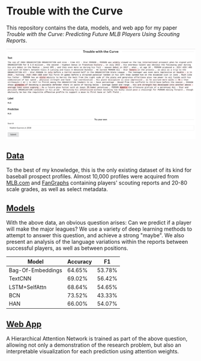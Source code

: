 # Trouble with the Curve


This repository contains the data, models, and web app for my paper _Trouble with the Curve: Predicting Future MLB Players Using Scouting Reports_.

![img](notebooks/assets/img/ui.png)

## [Data](https://github.com/jacobdanovitch/Trouble-With-The-Curve/tree/master/data)

To the best of my knowledge, this is the only existing dataset of its kind for baseball prospect profiles. Almost 10,000 profiles were acquired from [MLB.com](http://m.mlb.com/prospects/2019) and [FanGraphs](https://fangraphs.com) containing players' scouting reports and 20-80 scale grades, as well as select metadata.


## [Models](https://github.com/jacobdanovitch/Trouble-With-The-Curve/tree/master/notebooks)

With the above data, an obvious question arises: Can we predict if a player will make the major leagues? We use a variety of deep learning methods to attempt to answer this question, and achieve a strong "maybe". We also present an analysis of the language variations within the reports between successful players, as well as between positions.


| Model             | Accuracy | F1     |
|-------------------|----------|--------|
| Bag-Of-Embeddings | 64.65%   | 53.78% |
| TextCNN           | 69.02%   | 56.42% |
| LSTM+SelfAttn     | 68.64%   | 54.65% |
| BCN               | 73.52%   | 43.33% |
| HAN               | 66.00%   | 54.07% |

## [Web App](https://github.com/jacobdanovitch/Trouble-With-The-Curve/tree/master/webapp)

A Hierarchical Attention Network is trained as part of the above question, allowing not only a demonstration of the research problem, but also an interpretable visualization for each prediction using attention weights.
